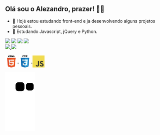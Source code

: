 ## Olá sou o Alezandro, prazer! ✌🏾

- 🔭 Hojé estou estudando front-end e ja desenvolvendo alguns projetos pessoais.
- 🌱 Estudando Javascript, jQuery e Python. 

<div> 
    <a href="https://www.linkedin.com/in/alezandro-c-6725b1105/" target="_blank"><img src="https://img.shields.io/badge/-LinkedIn-%230077B5?style=for-the-badge&logo=linkedin&logoColor=white" target="_blank"></a> 
    <a href="https://www.instagram.com/ale_zandrocr" target="_blank"><img src="https://img.shields.io/badge/-Instagram-%23E4405F?style=for-the-badge&logo=instagram&logoColor=white" target="_blank"></a>
    <a href="mailto:alezandrocosta@live.com" target="_blank"><img src="https://img.shields.io/badge/Microsoft_Outlook-0078D4?style=for-the-badge&logo=microsoft-outlook&logoColor=white" target="_blank"></a>
    <a href="https://api.whatsapp.com/send?phone=5512982931419&text=Ol%C3%A1%20Alezandro." target="_blank"><img src="https://img.shields.io/badge/WhatsApp-25D366?style=for-the-badge&logo=whatsapp&logoColor=white" target="_blank"></a>
</div>

<div style="display: inline-block">
  <a href="https://github.com/zandrocr">
  <img  width="420vh" src="https://github-readme-stats.vercel.app/api?username=zandrocr&show_icons=true&theme=radical&include_all_commits=true&count_private=true"/>
  <img  width="420vh" src="https://github-readme-stats.vercel.app/api/top-langs/?username=zandrocr&layout=compact&langs_count=7&theme=radical"/>
</div>
  
<div><br>
    <img align="center" alt="Rafa-HTML" height="40" width="40" src="https://github.com/devicons/devicon/blob/master/icons/html5/html5-original-wordmark.svg">
    <img align="center" alt="Rafa-CSS" height="40" width="40" src="https://github.com/devicons/devicon/blob/master/icons/css3/css3-original-wordmark.svg">
    <img align="center" alt="Rafa-Js" height="40" width="40" src="https://github.com/devicons/devicon/blob/master/icons/javascript/javascript-original.svg">
</div>
  
  ![Snake animation](https://github.com/zandrocr/zandrocr/blob/output/github-contribution-grid-snake.svg)

